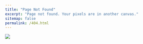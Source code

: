 ```yaml
---
title: "Page Not Found"
excerpt: "Page not found. Your pixels are in another canvas."
sitemap: false
permalink: /404.html
---
```


![](https://www.vizion.com/wp-content/smush-webp/2018/09/shutterstock_479042983.jpg.webp)
